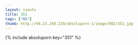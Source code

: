 ```yaml
--- 
layout: sieutv
title: 351
tags: ["0k"]
thumb: http://94.23.248.219/absoluporn-1/image/002/351.jpg
---
```

{% include absoluporn key="351" %} 
